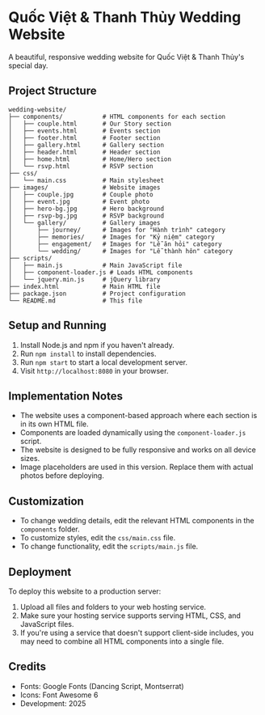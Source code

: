 # Quốc Việt & Thanh Thủy Wedding Website

A beautiful, responsive wedding website for Quốc Việt & Thanh Thủy's special day.

## Project Structure

```
wedding-website/
├── components/           # HTML components for each section
│   ├── couple.html       # Our Story section
│   ├── events.html       # Events section
│   ├── footer.html       # Footer section
│   ├── gallery.html      # Gallery section
│   ├── header.html       # Header section
│   ├── home.html         # Home/Hero section
│   └── rsvp.html         # RSVP section
├── css/
│   └── main.css          # Main stylesheet
├── images/               # Website images
│   ├── couple.jpg        # Couple photo
│   ├── event.jpg         # Event photo
│   ├── hero-bg.jpg       # Hero background
│   ├── rsvp-bg.jpg       # RSVP background
│   └── gallery/          # Gallery images
│       ├── journey/      # Images for "Hành trình" category
│       ├── memories/     # Images for "Kỷ niệm" category
│       ├── engagement/   # Images for "Lễ ăn hỏi" category
│       └── wedding/      # Images for "Lễ thành hôn" category
├── scripts/
│   ├── main.js           # Main JavaScript file
│   ├── component-loader.js # Loads HTML components
│   └── jquery.min.js     # jQuery library
├── index.html            # Main HTML file
├── package.json          # Project configuration
└── README.md             # This file
```

## Setup and Running

1. Install Node.js and npm if you haven't already.
2. Run `npm install` to install dependencies.
3. Run `npm start` to start a local development server.
4. Visit `http://localhost:8080` in your browser.

## Implementation Notes

- The website uses a component-based approach where each section is in its own HTML file.
- Components are loaded dynamically using the `component-loader.js` script.
- The website is designed to be fully responsive and works on all device sizes.
- Image placeholders are used in this version. Replace them with actual photos before deploying.

## Customization

- To change wedding details, edit the relevant HTML components in the `components` folder.
- To customize styles, edit the `css/main.css` file.
- To change functionality, edit the `scripts/main.js` file.

## Deployment

To deploy this website to a production server:

1. Upload all files and folders to your web hosting service.
2. Make sure your hosting service supports serving HTML, CSS, and JavaScript files.
3. If you're using a service that doesn't support client-side includes, you may need to combine all HTML components into a single file.

## Credits

- Fonts: Google Fonts (Dancing Script, Montserrat)
- Icons: Font Awesome 6
- Development: 2025